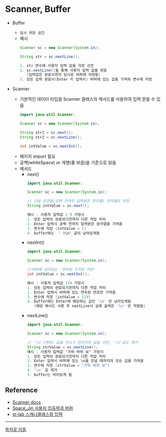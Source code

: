 # Scanner, Buffer
  - Buffer
    - `임시 저장 공간`  
    - 예시
      ```java
      Scanner sc = new Scanner(System.in);
      
      String str = sc.nextLine();
      
      1. str 변수에 사용자 입력 값을 저장 선언
      2. sc.nextLine()을 통해 사용자 입력 값을 받음  
         (입력값은 완료시까지 임시로 버퍼에 저장됨)
      3. 모든 입력 완료시(Enter 키 입력시) 버퍼에 있는 값을 가져와 변수에 저장
      ```

  - Scanner  
    - 기본적인 데이터 타입을 Scanner 클래스의 메서드를 사용하여 입력 받을 수 있음
      ```java
      import java.util.Scanner;
      
      Scanner sc = new Scanner(System.in);
      
      String str1 = sc.next();
      String str2 = sc.nextLine();
      
      int intValue = sc.nextInt();
      ```
    - 패키지 import 필요
    - 공백(whiteSpace) or 개행(줄 바꿈)을 기준으로 읽음
    - 메서드
      - next()
        ```java
        import java.util.Scanner;
        
        Scanner sc = new Scanner(System.in);
        
        // 다음 토큰을(공백 전까지 입력받은 문자열) 문자열로 리턴
        String intValue = sc.next();
        
        예시 : 사용자 입력값 1 9 가정시
        1. 모든 입력이 완료되기전까지 다른 작업 처리
        2. Enter 입력시 공백 전까지 입력받은 문자열을 가져옴
        3. 변수에 저장 (intValue = 1)
        4. buffer에는  ' 9\n' 값이 남아있게됨  
        ```
      - nextInt()  
        ```java
        import java.util.Scanner;
        
        Scanner sc = new Scanner(System.in);
        
        //버퍼에 남아있는 '연속된 숫자만 리턴'
        int intValue = sc.nextInt();
        
        예시 : 사용자 입력값 119 가정시
        1. 모든 입력이 완료되기전까지 다른 작업 처리
        2. Enter 입력시 버퍼에 있는 연속된 번호만 가져옴
        3. 변수에 저장 (intValue = 119)
        4. buffer에는 Enter에 해당하는 값인 '\n' 만 남아있게됨  
           (해당 메서드 사용 후 nextLine시 실제 출력은 '\n' 만 적용됨)
        ```
      - nextLine()
        ```java
        import java.util.Scanner;
        
        Scanner sc = new Scanner(System.in);
        
        // '\n'(엔터) 값을 만나기 전까지의 값을 리턴, '\n'값도 제거
        String strValue = sc.nextLine();
        예시 : 사용자 입력값 '가위 바위 보' 가정시
        1. 모든 입력이 완료되기전까지 다른 작업 처리
        2. Enter 입력시 버퍼에 있는 \n을 만날 때까지의 모든 값을 가져옴
        3. 변수에 저장 (strValue = "가위 바위 보")
        4. '\n' 값 제거
        5. buffer는 비어있게 됨  
        ```

## Reference   
  - [Scanner docs](https://docs.oracle.com/javase/8/docs/api/java/util/Scanner.html)  
  - [Space_Jin 사용자 입출력과 버퍼](https://reinvestment.tistory.com/44)  
  - [st-lab 스캐너클래스와 입력](https://st-lab.tistory.com/92)  

***
[목차로 이동](https://github.com/youngho-j/TIL/blob/main/Java/README.md "Go README.md")